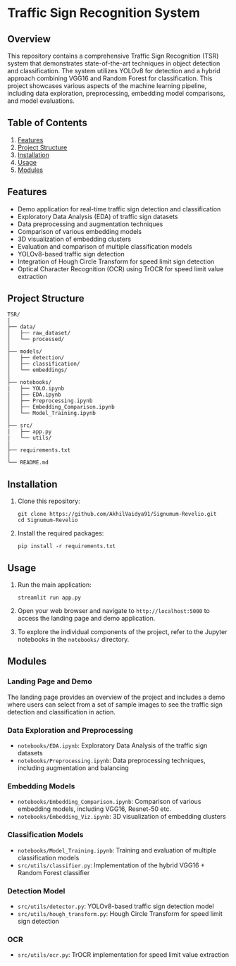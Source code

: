# Traffic Sign Recognition System

## Overview

This repository contains a comprehensive Traffic Sign Recognition (TSR) system that demonstrates state-of-the-art techniques in object detection and classification. The system utilizes YOLOv8 for detection and a hybrid approach combining VGG16 and Random Forest for classification. This project showcases various aspects of the machine learning pipeline, including data exploration, preprocessing, embedding model comparisons, and model evaluations.

## Table of Contents

1. [Features](#features)
2. [Project Structure](#project-structure)
3. [Installation](#installation)
4. [Usage](#usage)
5. [Modules](#modules)

## Features

- Demo application for real-time traffic sign detection and classification
- Exploratory Data Analysis (EDA) of traffic sign datasets
- Data preprocessing and augmentation techniques
- Comparison of various embedding models
- 3D visualization of embedding clusters
- Evaluation and comparison of multiple classification models
- YOLOv8-based traffic sign detection
- Integration of Hough Circle Transform for speed limit sign detection
- Optical Character Recognition (OCR) using TrOCR for speed limit value extraction

## Project Structure

```
TSR/
│
├── data/
│   ├── raw_dataset/
│   └── processed/
│
├── models/
│   ├── detection/
│   ├── classification/
│   └── embeddings/
│
├── notebooks/
|   ├── YOLO.ipynb
│   ├── EDA.ipynb
│   ├── Preprocessing.ipynb
│   ├── Embedding_Comparison.ipynb
│   └── Model_Training.ipynb
│
├── src/
|   ├── app.py
|   └── utils/
│
├── requirements.txt
│
└── README.md
```

## Installation

1. Clone this repository:
   ```
   git clone https://github.com/AkhilVaidya91/Signumum-Revelio.git
   cd Signumum-Revelio
   ```

2. Install the required packages:
   ```
   pip install -r requirements.txt
   ```

## Usage

1. Run the main application:
   ```
   streamlit run app.py
   ```

2. Open your web browser and navigate to `http://localhost:5000` to access the landing page and demo application.

3. To explore the individual components of the project, refer to the Jupyter notebooks in the `notebooks/` directory.

## Modules

### Landing Page and Demo

The landing page provides an overview of the project and includes a demo where users can select from a set of sample images to see the traffic sign detection and classification in action.

### Data Exploration and Preprocessing

- `notebooks/EDA.ipynb`: Exploratory Data Analysis of the traffic sign datasets
- `notebooks/Preprocessing.ipynb`: Data preprocessing techniques, including augmentation and balancing

### Embedding Models

- `notebooks/Embedding_Comparison.ipynb`: Comparison of various embedding models, including VGG16, Resnet-50 etc.
- `notebooks/Embedding_Viz.ipynb`: 3D visualization of embedding clusters

### Classification Models

- `notebooks/Model_Training.ipynb`: Training and evaluation of multiple classification models
- `src/utils/classifier.py`: Implementation of the hybrid VGG16 + Random Forest classifier

### Detection Model

- `src/utils/detector.py`: YOLOv8-based traffic sign detection model
- `src/utils/hough_transform.py`: Hough Circle Transform for speed limit sign detection

### OCR

- `src/utils/ocr.py`: TrOCR implementation for speed limit value extraction